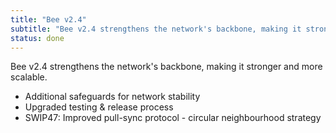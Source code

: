 ```yaml
---
title: "Bee v2.4"
subtitle: "Bee v2.4 strengthens the network's backbone, making it stronger and more scalable."
status: done
---
```


Bee v2.4 strengthens the network's backbone, making it stronger and more scalable.

- Additional safeguards for network stability
- Upgraded testing & release process
- SWIP47: Improved pull-sync protocol - circular neighbourhood strategy
